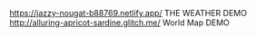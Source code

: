 https://jazzy-nougat-b88769.netlify.app/ THE WEATHER DEMO
http://alluring-apricot-sardine.glitch.me/ World Map DEMO
